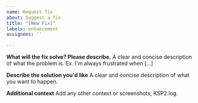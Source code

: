 ```yaml
---
name: Request fix
about: Suggest a fix
title: "[New Fix]"
labels: enhancement
assignees: ''

---
```


**What will the fix solve? Please describe.**
A clear and concise description of what the problem is. Ex. I'm always frustrated when [...]

**Describe the solution you'd like**
A clear and concise description of what you want to happen.

**Additional context**
Add any other context or screenshots, KSP2.log.
